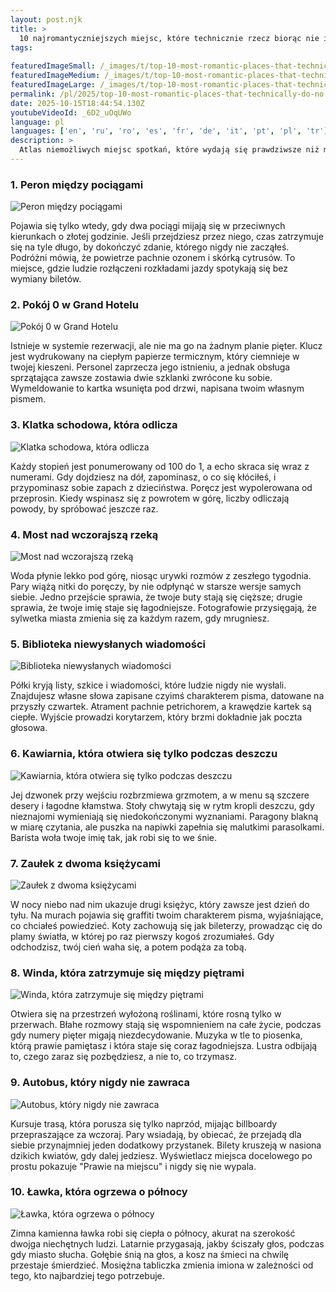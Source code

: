 ```yaml
---
layout: post.njk
title: >
  10 najromantyczniejszych miejsc, które technicznie rzecz biorąc nie istnieją
tags:
  
featuredImageSmall: /_images/t/top-10-most-romantic-places-that-technically-do-no-cover-pl-small.webp
featuredImageMedium: /_images/t/top-10-most-romantic-places-that-technically-do-no-cover-pl-medium.webp
featuredImageLarge: /_images/t/top-10-most-romantic-places-that-technically-do-no-cover-pl-large.webp
permalink: /pl/2025/top-10-most-romantic-places-that-technically-do-no.html
date: 2025-10-15T18:44:54.130Z
youtubeVideoId: _6D2_uOqUWo
language: pl
languages: ['en', 'ru', 'ro', 'es', 'fr', 'de', 'it', 'pt', 'pl', 'tr']
description: >
  Atlas niemożliwych miejsc spotkań, które wydają się prawdziwsze niż mapy, zszyty z pogłosek, tęsknoty i bliskich niepowodzeń. Każde miejsce jest sprzeczne, intymne i trochę przerażające w tym, jak trafne się wydaje.
---
```


### 1. Peron między pociągami

![Peron między pociągami](/_images/0/065d6a752f0a898a3b7a95cdd8068fc4-medium.webp)

Pojawia się tylko wtedy, gdy dwa pociągi mijają się w przeciwnych kierunkach o złotej godzinie. Jeśli przejdziesz przez niego, czas zatrzymuje się na tyle długo, by dokończyć zdanie, którego nigdy nie zacząłeś. Podróżni mówią, że powietrze pachnie ozonem i skórką cytrusów. To miejsce, gdzie ludzie rozłączeni rozkładami jazdy spotykają się bez wymiany biletów.

### 2. Pokój 0 w Grand Hotelu

![Pokój 0 w Grand Hotelu](/_images/6/6d8e2ccd9c0c7944c487197deb1f3e2d-medium.webp)

Istnieje w systemie rezerwacji, ale nie ma go na żadnym planie pięter. Klucz jest wydrukowany na ciepłym papierze termicznym, który ciemnieje w twojej kieszeni. Personel zaprzecza jego istnieniu, a jednak obsługa sprzątająca zawsze zostawia dwie szklanki zwrócone ku sobie. Wymeldowanie to kartka wsunięta pod drzwi, napisana twoim własnym pismem.

### 3. Klatka schodowa, która odlicza

![Klatka schodowa, która odlicza](/_images/4/485dc67a19c9ce508d6ffae38d7a46a0-medium.webp)

Każdy stopień jest ponumerowany od 100 do 1, a echo skraca się wraz z numerami. Gdy dojdziesz na dół, zapominasz, o co się kłóciłeś, i przypominasz sobie zapach z dzieciństwa. Poręcz jest wypolerowana od przeprosin. Kiedy wspinasz się z powrotem w górę, liczby odliczają powody, by spróbować jeszcze raz.

### 4. Most nad wczorajszą rzeką

![Most nad wczorajszą rzeką](/_images/4/43819ac66a26cac4855ab981d15030c0-medium.webp)

Woda płynie lekko pod górę, niosąc urywki rozmów z zeszłego tygodnia. Pary wiążą nitki do poręczy, by nie odpłynąć w starsze wersje samych siebie. Jedno przejście sprawia, że twoje buty stają się cięższe; drugie sprawia, że twoje imię staje się łagodniejsze. Fotografowie przysięgają, że sylwetka miasta zmienia się za każdym razem, gdy mrugniesz.

### 5. Biblioteka niewysłanych wiadomości

![Biblioteka niewysłanych wiadomości](/_images/8/81269018f61cce12903b998d00be215a-medium.webp)

Półki kryją listy, szkice i wiadomości, które ludzie nigdy nie wysłali. Znajdujesz własne słowa zapisane czyimś charakterem pisma, datowane na przyszły czwartek. Atrament pachnie petrichorem, a krawędzie kartek są ciepłe. Wyjście prowadzi korytarzem, który brzmi dokładnie jak poczta głosowa.

### 6. Kawiarnia, która otwiera się tylko podczas deszczu

![Kawiarnia, która otwiera się tylko podczas deszczu](/_images/b/b4fdf7b5f6c2427a609c9673adb2370b-medium.webp)

Jej dzwonek przy wejściu rozbrzmiewa grzmotem, a w menu są szczere desery i łagodne kłamstwa. Stoły chwytają się w rytm kropli deszczu, gdy nieznajomi wymieniają się niedokończonymi wyznaniami. Paragony blakną w miarę czytania, ale puszka na napiwki zapełnia się malutkimi parasolkami. Barista woła twoje imię tak, jak robi się to we śnie.

### 7. Zaułek z dwoma księżycami

![Zaułek z dwoma księżycami](/_images/6/6ffa079c9a0ebbb4d178892c2ed122d7-medium.webp)

W nocy niebo nad nim ukazuje drugi księżyc, który zawsze jest dzień do tyłu. Na murach pojawia się graffiti twoim charakterem pisma, wyjaśniające, co chciałeś powiedzieć. Koty zachowują się jak bileterzy, prowadząc cię do plamy światła, w której po raz pierwszy kogoś zrozumiałeś. Gdy odchodzisz, twój cień waha się, a potem podąża za tobą.

### 8. Winda, która zatrzymuje się między piętrami

![Winda, która zatrzymuje się między piętrami](/_images/5/578041bfd1c6ec6f8c282537416f24b8-medium.webp)

Otwiera się na przestrzeń wyłożoną roślinami, które rosną tylko w przerwach. Błahe rozmowy stają się wspomnieniem na całe życie, podczas gdy numery pięter migają niezdecydowanie. Muzyka w tle to piosenka, którą prawie pamiętasz i która staje się coraz łagodniejsza. Lustra odbijają to, czego zaraz się pozbędziesz, a nie to, co trzymasz.

### 9. Autobus, który nigdy nie zawraca

![Autobus, który nigdy nie zawraca](/_images/d/d69ef36935837cb733e2569d0e1b7013-medium.webp)

Kursuje trasą, która porusza się tylko naprzód, mijając billboardy przepraszające za wczoraj. Pary wsiadają, by obiecać, że przejadą dla siebie przynajmniej jeden dodatkowy przystanek. Bilety kruszeją w nasiona dzikich kwiatów, gdy dalej jedziesz. Wyświetlacz miejsca docelowego po prostu pokazuje "Prawie na miejscu" i nigdy się nie wypala.

### 10. Ławka, która ogrzewa o północy

![Ławka, która ogrzewa o północy](/_images/b/b1e8f20f7c29c3c6a3a7a95cfc9fa675-medium.webp)

Zimna kamienna ławka robi się ciepła o północy, akurat na szerokość dwojga niechętnych ludzi. Latarnie przygasają, jakby ściszały głos, podczas gdy miasto słucha. Gołębie śnią na głos, a kosz na śmieci na chwilę przestaje śmierdzieć. Mosiężna tabliczka zmienia imiona w zależności od tego, kto najbardziej tego potrzebuje.

